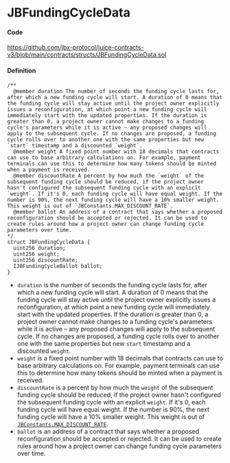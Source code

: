# JBFundingCycleData

#### Code

https://github.com/jbx-protocol/juice-contracts-v3/blob/main/contracts/structs/JBFundingCycleData.sol

#### Definition

```
/**
  @member duration The number of seconds the funding cycle lasts for, after which a new funding cycle will start. A duration of 0 means that the funding cycle will stay active until the project owner explicitly issues a reconfiguration, at which point a new funding cycle will immediately start with the updated properties. If the duration is greater than 0, a project owner cannot make changes to a funding cycle's parameters while it is active – any proposed changes will apply to the subsequent cycle. If no changes are proposed, a funding cycle rolls over to another one with the same properties but new `start` timestamp and a discounted `weight`.
  @member weight A fixed point number with 18 decimals that contracts can use to base arbitrary calculations on. For example, payment terminals can use this to determine how many tokens should be minted when a payment is received.
  @member discountRate A percent by how much the `weight` of the subsequent funding cycle should be reduced, if the project owner hasn't configured the subsequent funding cycle with an explicit `weight`. If it's 0, each funding cycle will have equal weight. If the number is 90%, the next funding cycle will have a 10% smaller weight. This weight is out of `JBConstants.MAX_DISCOUNT_RATE`.
  @member ballot An address of a contract that says whether a proposed reconfiguration should be accepted or rejected. It can be used to create rules around how a project owner can change funding cycle parameters over time.
*/
struct JBFundingCycleData {
  uint256 duration;
  uint256 weight;
  uint256 discountRate;
  IJBFundingCycleBallot ballot;
}
```

* `duration` is the number of seconds the funding cycle lasts for, after which a new funding cycle will start. A duration of 0 means that the funding cycle will stay active until the project owner explicitly issues a reconfiguration, at which point a new funding cycle will immediately start with the updated properties. If the duration is greater than 0, a project owner cannot make changes to a funding cycle's parameters while it is active – any proposed changes will apply to the subsequent cycle. If no changes are proposed, a funding cycle rolls over to another one with the same properties but new `start` timestamp and a discounted `weight`.
* `weight` is a fixed point number with 18 decimals that contracts can use to base arbitrary calculations on. For example, payment terminals can use this to determine how many tokens should be minted when a payment is received.
* `discountRate` is a percent by how much the `weight` of the subsequent funding cycle should be reduced, if the project owner hasn't configured the subsequent funding cycle with an explicit `weight`. If it's 0, each funding cycle will have equal weight. If the number is 90%, the next funding cycle will have a 10% smaller weight. This weight is out of [`JBConstants.MAX_DISCOUNT_RATE`](/docs/dev/v3/api/libraries/jbconstants.md).
* `ballot` is an address of a contract that says whether a proposed reconfiguration should be accepted or rejected. It can be used to create rules around how a project owner can change funding cycle parameters over time.